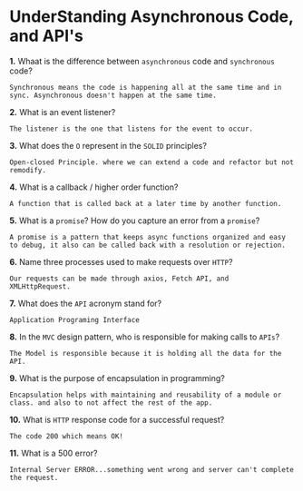 # UnderStanding Asynchronous Code, and API's

**1.** Whaat is the difference between `asynchronous` code and `synchronous` code?
<!-- enter you answer in the space below -->
```
Synchronous means the code is happening all at the same time and in sync. Asynchronous doesn't happen at the same time.
```
**2.** What is an event listener?
<!-- enter you answer in the space below -->
```
The listener is the one that listens for the event to occur.
```
**3.** What does the `O` represent in the `SOLID` principles?
<!-- enter you answer in the space below -->
```
Open-closed Principle. where we can extend a code and refactor but not remodify.
```
**4.** What is a callback / higher order function?
<!-- enter you answer in the space below -->
```
A function that is called back at a later time by another function.
```
**5.** What is a `promise`? How do you capture an error from a `promise`?
<!-- enter you answer in the space below -->
```
A promise is a pattern that keeps async functions organized and easy to debug, it also can be called back with a resolution or rejection.

```
**6.** Name three processes used to make requests over `HTTP`?
<!-- enter you answer in the space below -->
```
Our requests can be made through axios, Fetch API, and  XMLHttpRequest.
```
**7.** What does the `API` acronym stand for?
<!-- enter you answer in the space below -->
```
Application Programing Interface
```
**8.** In the `MVC` design pattern, who is responsible for making calls to `APIs`?
<!-- enter you answer in the space below -->
```
The Model is responsible because it is holding all the data for the API.
```
**9.** What is the purpose of encapsulation in programming?
<!-- enter you answer in the space below -->
```
Encapsulation helps with maintaining and reusability of a module or class. and also to not affect the rest of the app.
```
**10.** What is `HTTP` response code for a successful request?
<!-- enter you answer in the space below -->
```
The code 200 which means OK!
```
**11.** What is a 500 error?
<!-- enter you answer in the space below -->
```
Internal Server ERROR...something went wrong and server can't complete the request.
```
